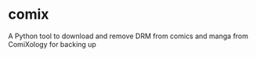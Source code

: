 # comix
A Python tool to download and remove DRM from comics and manga from ComiXology for backing up
